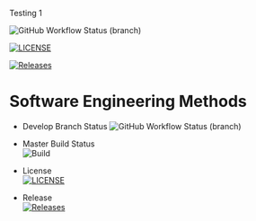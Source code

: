 Testing 1

![GitHub Workflow Status (branch)](https://img.shields.io/github/actions/workflow/status/maythiricho/sem/main.yml?branch=master)

[![LICENSE](https://img.shields.io/github/license/maythiricho/sem.svg?style=flat-square)](https://github.com/maythiricho/sem/blob/master/LICENSE)

[![Releases](https://img.shields.io/github/release/maythiricho/sem/all.svg?style=flat-square)](https://github.com/maythiricho/sem/releases)

# Software Engineering Methods
* Develop Branch Status ![GitHub Workflow Status (branch)](https://img.shields.io/github/actions/workflow/status/maythiricho/sem/main.yml?branch=develop)


* Master Build Status  
  ![Build](https://img.shields.io/github/actions/workflow/status/maythiricho/sem/main.yml?branch=master)

* License  
  [![LICENSE](https://img.shields.io/github/license/maythiricho/sem.svg?style=flat-square)](https://github.com/maythiricho/sem/blob/master/LICENSE)

* Release  
  [![Releases](https://img.shields.io/github/release/maythiricho/sem/all.svg?style=flat-square)](https://github.com/maythiricho/sem/releases)